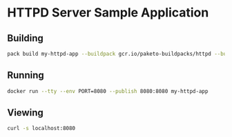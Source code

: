# HTTPD Server Sample Application

## Building

```bash
pack build my-httpd-app --buildpack gcr.io/paketo-buildpacks/httpd --builder paketobuildpacks/builder:full
```

## Running

```bash
docker run --tty --env PORT=8080 --publish 8080:8080 my-httpd-app
```

## Viewing

```bash
curl -s localhost:8080
```
